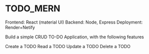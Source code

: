 # TODO_MERN

Frontend: React (material UI) Backend: Node, Express Deployment: Render+Netify

Build a simple CRUD TO-DO Application, with the following features

Create a TODO
Read a TODO
Update a TODO
Delete a TODO
